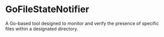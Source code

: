 # GoFileStateNotifier
A Go-based tool designed to monitor and verify the presence of specific files within a designated directory.
